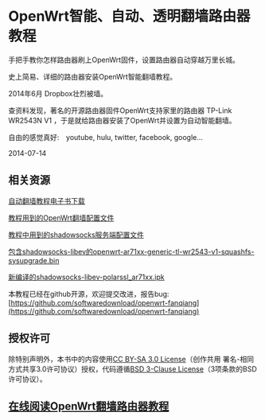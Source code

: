 OpenWrt智能、自动、透明翻墙路由器教程
================

手把手教你怎样路由器刷上OpenWrt固件，设置路由器自动穿越万里长城。

史上简易、详细的路由器安装OpenWrt智能翻墙教程。

2014年6月 Dropbox壮烈被墙。

查资料发现，著名的开源路由器固件OpenWrt支持家里的路由器 TP-Link WR2543N V1 ，于是就给路由器安装了OpenWrt并设置为自动智能翻墙。

自由的感觉真好:　youtube, hulu, twitter, facebook, google...

2014-07-14

## 相关资源

[自动翻墙教程电子书下载](https://software-download.name/2014/fanqiang-jiaocheng/)

[教程用到的OpenWrt翻墙配置文件](https://github.com/softwaredownload/openwrt-fanqiang/openwrt)

[教程中用到的shadowsocks服务端配置文件](https://github.com/softwaredownload/openwrt-fanqiang/ubuntu)

[包含shadowsocks-libev的openwrt-ar71xx-generic-tl-wr2543-v1-squashfs-sysupgrade.bin](https://software-download.name/2014/openwrt-ar71xx-generic-tl-wr2543-v1-squashfs-sysupgrade-bin-with-shadowsocks/)

[新编译的shadowsocks-libev-polarssl_ar71xx.ipk](https://software-download.name/2014/shadowsocks-libev-polarssl-ar71xx-ipk-latest/)

本教程已经在github开源，欢迎提交改进，报告bug:
[https://github.com/softwaredownload/openwrt-fanqiang](https://github.com/softwaredownload/openwrt-fanqiang)

## 授权许可
除特别声明外，本书中的内容使用[CC BY-SA 3.0 License](http://creativecommons.org/licenses/by-sa/3.0/)（创作共用 署名-相同方式共享3.0许可协议）授权，代码遵循[BSD 3-Clause License](<https://github.com/softwaredownload/openwrt-fanqiang/blob/master/LICENSE>)（3项条款的BSD许可协议）。

## [在线阅读OpenWrt翻墙路由器教程](https://github.com/softwaredownload/openwrt-fanqiang/blob/master/SUMMARY.md)
